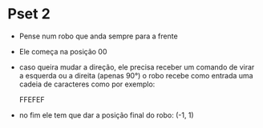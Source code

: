 # Pset 2

  - Pense num robo que anda sempre para a frente
  - Ele começa na posição 00
  - caso queira mudar a direção, ele precisa receber um comando de virar a esquerda ou a direita (apenas 90°)
    o robo recebe como entrada uma cadeia de caracteres como por exemplo:
    
    FFEFEF

  - no fim ele tem que dar a posição final do robo: (-1, 1)
